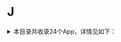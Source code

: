 # J
<details>
<summary>
本目录共收录24个App，详情见如下：
</summary>

- [交管12123](https://github.com/zirawell/Ad-Cleaner/tree/main/Adblock/App/J/%E4%BA%A4%E7%AE%A112123)
- [交通银行](https://github.com/zirawell/Ad-Cleaner/tree/main/Adblock/App/J/%E4%BA%A4%E9%80%9A%E9%93%B6%E8%A1%8C)
- [京东](https://github.com/zirawell/Ad-Cleaner/tree/main/Adblock/App/J/%E4%BA%AC%E4%B8%9C)
- [京东云无线宝](https://github.com/zirawell/Ad-Cleaner/tree/main/Adblock/App/J/%E4%BA%AC%E4%B8%9C%E4%BA%91%E6%97%A0%E7%BA%BF%E5%AE%9D)
- [京东极速版](https://github.com/zirawell/Ad-Cleaner/tree/main/Adblock/App/J/%E4%BA%AC%E4%B8%9C%E6%9E%81%E9%80%9F%E7%89%88)
- [京东读书](https://github.com/zirawell/Ad-Cleaner/tree/main/Adblock/App/J/%E4%BA%AC%E4%B8%9C%E8%AF%BB%E4%B9%A6)
- [京东金融](https://github.com/zirawell/Ad-Cleaner/tree/main/Adblock/App/J/%E4%BA%AC%E4%B8%9C%E9%87%91%E8%9E%8D)
- [京喜](https://github.com/zirawell/Ad-Cleaner/tree/main/Adblock/App/J/%E4%BA%AC%E5%96%9C)
- [今日头条](https://github.com/zirawell/Ad-Cleaner/tree/main/Adblock/App/J/%E4%BB%8A%E6%97%A5%E5%A4%B4%E6%9D%A1)
- [今日水印相机](https://github.com/zirawell/Ad-Cleaner/tree/main/Adblock/App/J/%E4%BB%8A%E6%97%A5%E6%B0%B4%E5%8D%B0%E7%9B%B8%E6%9C%BA)
- [加油广东](https://github.com/zirawell/Ad-Cleaner/tree/main/Adblock/App/J/%E5%8A%A0%E6%B2%B9%E5%B9%BF%E4%B8%9C)
- [吉林银行](https://github.com/zirawell/Ad-Cleaner/tree/main/Adblock/App/J/%E5%90%89%E6%9E%97%E9%93%B6%E8%A1%8C)
- [吉祥航空](https://github.com/zirawell/Ad-Cleaner/tree/main/Adblock/App/J/%E5%90%89%E7%A5%A5%E8%88%AA%E7%A9%BA)
- [建行生活](https://github.com/zirawell/Ad-Cleaner/tree/main/Adblock/App/J/%E5%BB%BA%E8%A1%8C%E7%94%9F%E6%B4%BB)
- [建设银行](https://github.com/zirawell/Ad-Cleaner/tree/main/Adblock/App/J/%E5%BB%BA%E8%AE%BE%E9%93%B6%E8%A1%8C)
- [机核网](https://github.com/zirawell/Ad-Cleaner/tree/main/Adblock/App/J/%E6%9C%BA%E6%A0%B8%E7%BD%91)
- [极简汇率](https://github.com/zirawell/Ad-Cleaner/tree/main/Adblock/App/J/%E6%9E%81%E7%AE%80%E6%B1%87%E7%8E%87)
- [界面新闻](https://github.com/zirawell/Ad-Cleaner/tree/main/Adblock/App/J/%E7%95%8C%E9%9D%A2%E6%96%B0%E9%97%BB)
- [简讯](https://github.com/zirawell/Ad-Cleaner/tree/main/Adblock/App/J/%E7%AE%80%E8%AE%AF)
- [金十数据](https://github.com/zirawell/Ad-Cleaner/tree/main/Adblock/App/J/%E9%87%91%E5%8D%81%E6%95%B0%E6%8D%AE)
- [金山词霸](https://github.com/zirawell/Ad-Cleaner/tree/main/Adblock/App/J/%E9%87%91%E5%B1%B1%E8%AF%8D%E9%9C%B8)
- [韭菜公社](https://github.com/zirawell/Ad-Cleaner/tree/main/Adblock/App/J/%E9%9F%AD%E8%8F%9C%E5%85%AC%E7%A4%BE)
- [驾校一点通](https://github.com/zirawell/Ad-Cleaner/tree/main/Adblock/App/J/%E9%A9%BE%E6%A0%A1%E4%B8%80%E7%82%B9%E9%80%9A)
- [驾考宝典](https://github.com/zirawell/Ad-Cleaner/tree/main/Adblock/App/J/%E9%A9%BE%E8%80%83%E5%AE%9D%E5%85%B8)

</details>